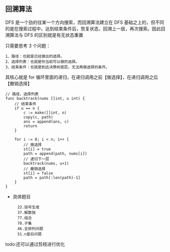 ## 回溯算法

DFS 是一个劲的往某一个方向搜索，而回溯算法建立在 DFS 基础之上的，但不同的是在搜索过程中，达到结束条件后，恢复状态，回溯上一层，再次搜索。因此回溯算法与 DFS 的区别就是有无状态重置

只需要思考 3 个问题：

	1、路径：也就是已经做出的选择。
	2、选择列表：也就是你当前可以做的选择。
	3、结束条件：也就是到达决策树底层，无法再做选择的条件。

其核心就是 for 循环里面的递归，在递归调用之前【做选择】，在递归调用之后【撤销选择】

```golang
// 路径，选择列表
func backtrack(nums []int, u int) {
	// 结束条件
	if u == n {
		c := make([]int, n)
		copy(c, path)
		ans = append(ans, c)
		return
    }
    
	for i := 0; i < n; i++ {
        // 做选择
        st[i] = true
        path = append(path, nums[i])
        // 递归下一层
        backtrack(nums, u+1)
        // 撤销选择
        st[i] = false
        path = path[:len(path)-1]
	}
}
```

- 具体题目

        22.括号生成
        37.解数独
        77.组合
        78.子集
        46.全排列问题
        51.n皇后问题

todo:还可以通过剪枝进行优化